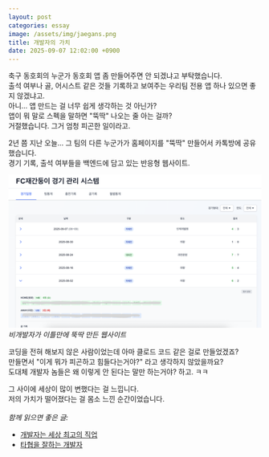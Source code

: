 ```yaml
---
layout: post
categories: essay
image: /assets/img/jaegans.png
title: 개발자의 가치
date: 2025-09-07 12:02:00 +0900
---
```


축구 동호회의 누군가 동호회 앱 좀 만들어주면 안 되겠냐고 부탁했습니다.  
출석 여부나 골, 어시스트 같은 것들 기록하고 보여주는 우리팀 전용 앱 하나 있으면 좋지 않겠냐고.  
아니... 앱 만드는 걸 너무 쉽게 생각하는 것 아닌가?  
앱이 뭐 말로 스펙을 말하면 "뚝딱" 나오는 줄 아는 걸까?  
거절했습니다. 그거 엄청 피곤한 일이라고.

2년 쯤 지난 오늘... 그 팀의 다른 누군가가 홈페이지를 "뚝딱" 만들어서 카톡방에 공유했습니다.  
경기 기록, 출석 여부들을 백엔드에 담고 있는 반응형 웹사이트.

![FC재간둥이 홈페이지](/assets/img/jaegans.png)  
*비개발자가 이틀만에 뚝딱 만든 웹사이트*

코딩을 전혀 해보지 않은 사람이었는데 아마 클로드 코드 같은 걸로 만들었겠죠?  
만들면서 "이게 뭐가 피곤하고 힘들다는거야?" 라고 생각하지 않았을까요?  
도대체 개발자 놈들은 왜 이렇게 안 된다는 말만 하는거야? 하고. ㅋㅋ

그 사이에 세상이 많이 변했다는 걸 느낍니다.  
저의 가치가 떨어졌다는 걸 몸소 느낀 순간이었습니다.
<br>
<br>
*함께 읽으면 좋은 글:*
* [개발자는 세상 최고의 직업](/essay/2022/03/13/developer-is-best-job.html)
* [타협을 잘하는 개발자](/essay/2024/01/17/developer-compromise.html)
